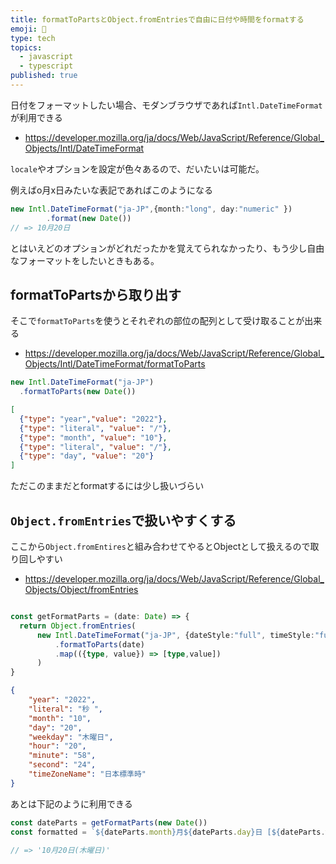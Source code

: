 ```yaml
---
title: formatToPartsとObject.fromEntriesで自由に日付や時間をformatする
emoji: 📆
type: tech
topics:
  - javascript
  - typescript
published: true
---
```


日付をフォーマットしたい場合、モダンブラウザであれば`Intl.DateTimeFormat`が利用できる

* https://developer.mozilla.org/ja/docs/Web/JavaScript/Reference/Global_Objects/Intl/DateTimeFormat

`locale`やオプションを設定が色々あるので、だいたいは可能だ。

例えばo月x日みたいな表記であればこのようになる

```ts
new Intl.DateTimeFormat("ja-JP",{month:"long", day:"numeric" })
        .format(new Date())
// => 10月20日
```

とはいえどのオプションがどれだったかを覚えてられなかったり、もう少し自由なフォーマットをしたいときもある。

## formatToPartsから取り出す

そこで`formatToParts`を使うとそれぞれの部位の配列として受け取ることが出来る

* https://developer.mozilla.org/ja/docs/Web/JavaScript/Reference/Global_Objects/Intl/DateTimeFormat/formatToParts

```ts
new Intl.DateTimeFormat("ja-JP")
  .formatToParts(new Date())
```
```json
[
  {"type": "year","value": "2022"},
  {"type": "literal", "value": "/"},
  {"type": "month", "value": "10"},
  {"type": "literal", "value": "/"},
  {"type": "day", "value": "20"}
]
```

ただこのままだとformatするには少し扱いづらい

## `Object.fromEntries`で扱いやすくする

ここから`Object.fromEntires`と組み合わせてやるとObjectとして扱えるので取り回しやすい

* https://developer.mozilla.org/ja/docs/Web/JavaScript/Reference/Global_Objects/Object/fromEntries

```ts

const getFormatParts = (date: Date) => {
  return Object.fromEntries(
      new Intl.DateTimeFormat("ja-JP", {dateStyle:"full", timeStyle:"full"})
          .formatToParts(date)
          .map(({type, value}) => [type,value])
      )
}
```

```json
{
    "year": "2022",
    "literal": "秒 ",
    "month": "10",
    "day": "20",
    "weekday": "木曜日",
    "hour": "20",
    "minute": "58",
    "second": "24",
    "timeZoneName": "日本標準時"
}
```

あとは下記のように利用できる

```ts
const dateParts = getFormatParts(new Date())
const formatted = `${dateParts.month}月${dateParts.day}日 [${dateParts.weekday}]`

// => '10月20日(木曜日)'
```
